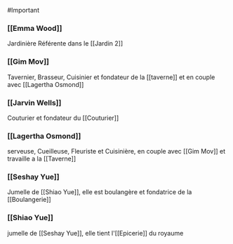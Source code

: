 #Important 
###  [[Emma Wood]]
Jardinière Référente dans le [[Jardin 2]]

### [[Gim Mov]]
Tavernier, Brasseur, Cuisinier et fondateur de la [[taverne]] et en couple avec [[Lagertha Osmond]]
### [[Jarvin Wells]]
Couturier et fondateur du [[Couturier]]
### [[Lagertha Osmond]]
serveuse, Cueilleuse, Fleuriste et Cuisinière, en couple avec [[Gim Mov]] et travaille a la [[Taverne]]
### [[Seshay Yue]]
Jumelle de [[Shiao Yue]], elle est boulangère et fondatrice de la [[Boulangerie]]
### [[Shiao Yue]]
jumelle de [[Seshay Yue]], elle tient l'[[Epicerie]] du royaume
